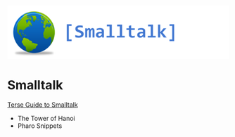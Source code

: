 ![RepoLogo](RepoLogo.png)
# Smalltalk
[Terse Guide to Smalltalk](TerseGuide.md)
* The Tower of Hanoi
* Pharo Snippets
